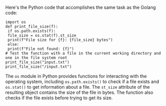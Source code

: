 Here's the Python code that accomplishes the same task as the Golang code:
```
import os
def print_file_size(f):
 if os.path.exists(f):
 file_size = os.stat(f).st_size
 print(f"File size for {f}: {file_size} bytes")
 else:
 print(f"File not found: {f}")
# Test the function with a file in the current working directory and one in the file system root
print_file_size("input.txt")
print_file_size("/input.txt")
```
The `os` module in Python provides functions for interacting with the operating system, including `os.path.exists()` to check if a file exists and `os.stat()` to get information about a file. The `st_size` attribute of the resulting object contains the size of the file in bytes. The function also checks if the file exists before trying to get its size.

